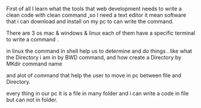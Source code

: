 First of all I learn what the tools that web development needs to write a clean code with clean command ,so I need a text editor  it mean software that i can  download and install on my pc to can write the command.

There are 3 os mac & windows & linux each of them have  a specific terminal to write a command .

in linux the command in shell help us to determine  and do   things . like what the Directory i am in by BWD command, and how create a Directory by MKdir command name 

and alot of command that help the user to move in pc between file and Directory.

every thing in our pc it is a file in many folder and i can write a code in file but can not in folder.